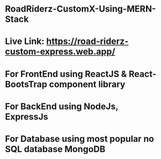 # RoadRiderz-CustomX-Using-MERN-Stack
# Live Link: https://road-riderz-custom-express.web.app/

# For FrontEnd using ReactJS & React-BootsTrap component library
# For BackEnd using NodeJs, ExpressJs
# For Database using most popular no SQL database MongoDB

